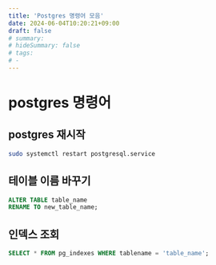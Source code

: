 ```yaml
---
title: 'Postgres 명령어 모음'
date: 2024-06-04T10:20:21+09:00
draft: false
# summary:
# hideSummary: false
# tags:
# -
---
```


# postgres 명령어

## postgres 재시작

```bash
sudo systemctl restart postgresql.service
```

## 테이블 이름 바꾸기

```sql title:"change table name"
ALTER TABLE table_name
RENAME TO new_table_name;
```

## 인덱스 조회

```sql title:"select index"
SELECT * FROM pg_indexes WHERE tablename = 'table_name';
```

